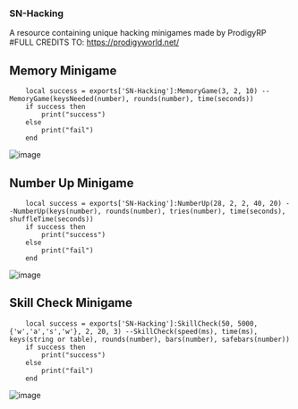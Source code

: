### SN-Hacking
A resource containing unique hacking minigames made by ProdigyRP
#FULL CREDITS TO: https://prodigyworld.net/

## Memory Minigame
```
    local success = exports['SN-Hacking']:MemoryGame(3, 2, 10) --MemoryGame(keysNeeded(number), rounds(number), time(seconds))
    if success then
        print("success")
    else
        print("fail")
    end
```
![image](https://github.com/skeletonnetworks/SN-Hacking/assets/54223504/eb4532ed-d6bc-4f22-a633-ac54ad3ef0e3)

## Number Up Minigame
```
    local success = exports['SN-Hacking']:NumberUp(28, 2, 2, 40, 20) --NumberUp(keys(number), rounds(number), tries(number), time(seconds), shuffleTime(seconds))
    if success then
        print("success")
    else
        print("fail")
    end
```
![image](https://github.com/skeletonnetworks/SN-Hacking/assets/54223504/6a47018d-0602-4cc0-8a10-afa7f7cd90f9)

## Skill Check Minigame

```
    local success = exports['SN-Hacking']:SkillCheck(50, 5000, {'w','a','s','w'}, 2, 20, 3) --SkillCheck(speed(ms), time(ms), keys(string or table), rounds(number), bars(number), safebars(number))
    if success then
        print("success")
    else
        print("fail")
    end
```
![image](https://github.com/skeletonnetworks/SN-Hacking/assets/54223504/dcad4620-5b4e-42bb-8ca0-4e6fd5859721)
